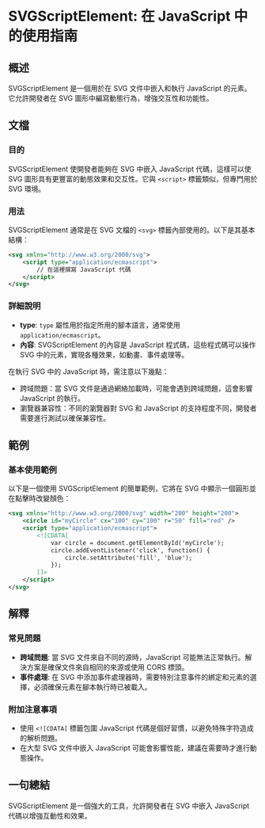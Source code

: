 <!--
Meta Description: # SVGScriptElement: 在 JavaScript 中的使用指南 ## 概述 SVGScriptElement 是一個用於在 SVG 文件中嵌入和執行 JavaScript 的元素。它允許開發者在 SVG 圖形中編寫動態行為，增強交互性和功能性。 ## 文檔 ### 目的 SVGScr...
Meta Keywords: svg, javascript, svgscriptelement, script, type
-->

# SVGScriptElement: 在 JavaScript 中的使用指南

## 概述
SVGScriptElement 是一個用於在 SVG 文件中嵌入和執行 JavaScript 的元素。它允許開發者在 SVG 圖形中編寫動態行為，增強交互性和功能性。

## 文檔
### 目的
SVGScriptElement 使開發者能夠在 SVG 中嵌入 JavaScript 代碼，這樣可以使 SVG 圖形具有更豐富的動態效果和交互性。它與 `<script>` 標籤類似，但專門用於 SVG 環境。

### 用法
SVGScriptElement 通常是在 SVG 文檔的 `<svg>` 標籤內部使用的。以下是其基本結構：

```xml
<svg xmlns="http://www.w3.org/2000/svg">
    <script type="application/ecmascript">
        // 在這裡撰寫 JavaScript 代碼
    </script>
</svg>
```

### 詳細說明
- **type**: `type` 屬性用於指定所用的腳本語言，通常使用 `application/ecmascript`。
- **內容**: SVGScriptElement 的內容是 JavaScript 程式碼，這些程式碼可以操作 SVG 中的元素，實現各種效果，如動畫、事件處理等。
  
在執行 SVG 中的 JavaScript 時，需注意以下幾點：
- 跨域問題：當 SVG 文件是通過網絡加載時，可能會遇到跨域問題，這會影響 JavaScript 的執行。
- 瀏覽器兼容性：不同的瀏覽器對 SVG 和 JavaScript 的支持程度不同，開發者需要進行測試以確保兼容性。

## 範例
### 基本使用範例
以下是一個使用 SVGScriptElement 的簡單範例，它將在 SVG 中顯示一個圓形並在點擊時改變顏色：

```xml
<svg xmlns="http://www.w3.org/2000/svg" width="200" height="200">
    <circle id="myCircle" cx="100" cy="100" r="50" fill="red" />
    <script type="application/ecmascript">
        <![CDATA[
            var circle = document.getElementById('myCircle');
            circle.addEventListener('click', function() {
                circle.setAttribute('fill', 'blue');
            });
        ]]>
    </script>
</svg>
```

## 解釋
### 常見問題
- **跨域問題**: 當 SVG 文件來自不同的源時，JavaScript 可能無法正常執行。解決方案是確保文件來自相同的來源或使用 CORS 標頭。
- **事件處理**: 在 SVG 中添加事件處理器時，需要特別注意事件的綁定和元素的選擇，必須確保元素在腳本執行時已被載入。

### 附加注意事項
- 使用 `<![CDATA[` 標籤包圍 JavaScript 代碼是個好習慣，以避免特殊字符造成的解析問題。
- 在大型 SVG 文件中嵌入 JavaScript 可能會影響性能，建議在需要時才進行動態操作。

## 一句總結
SVGScriptElement 是一個強大的工具，允許開發者在 SVG 中嵌入 JavaScript 代碼以增強互動性和效果。
